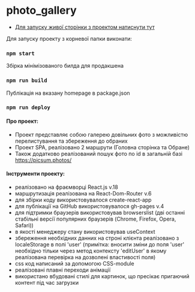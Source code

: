 # photo_gallery

- [Для запуску живої сторінки з проектом натиснути тут](http://artiss90.github.io/photo_gallery)

Для запуску проекту з корневої папки виконати:

### `npm start`

Збірка мінімізованого билда для продакшена

### `npm run build`

Публікація на вказану homepage в package.json

### `npm run deploy`

#### Про проект:

- Проект представляє собою галерею довільних фото з можливістю перелистування та збереження до обраних
- Проект SPA, реалізовано 2 маршрути (Головна сторінка та Обране)
- Також додатково реалізований пошук фото по id в загальній базі https://picsum.photos/

#### Інструменти проекту:

- реалізовано на фраємворці React.js v.18
- маршрутизація реалізована на React-Dom-Router v.6
- для збірки коду використовувалося create-react-app
- для публікації на GitHub використовувалося gh-pages v.4
- для підтримки браузерів використовував browserslist (дві останні стабільні версії популярних браузерів (Chrome, Firefox, Opera, Safari))
- в якості менеджеру стану використовував useContext
- збереження необхідних данних на строні клієнта реалізовано з localeStorage в полі 'user' (примітка: вносити зміни до поля 'user' необхідно тільки через метод контексту 'editUser' в якому реалізована перевірка на дозволені властивості поля)
- css код написаний за допомогою CSS-module
- реалізовані плавні переходи анімації
- використано вбудовані стилі для картинок, що пресікає пригаючий контент під час загрузки
